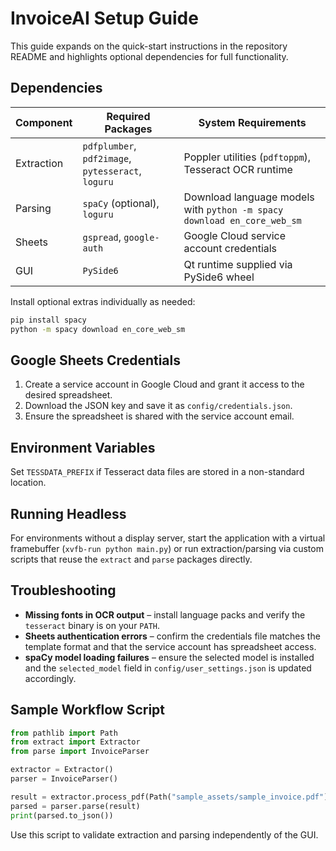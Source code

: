 # InvoiceAI Setup Guide

This guide expands on the quick-start instructions in the repository README and highlights optional dependencies for full functionality.

## Dependencies

| Component | Required Packages | System Requirements |
|-----------|-------------------|----------------------|
| Extraction | `pdfplumber`, `pdf2image`, `pytesseract`, `loguru` | Poppler utilities (`pdftoppm`), Tesseract OCR runtime |
| Parsing | `spaCy` (optional), `loguru` | Download language models with `python -m spacy download en_core_web_sm` |
| Sheets | `gspread`, `google-auth` | Google Cloud service account credentials |
| GUI | `PySide6` | Qt runtime supplied via PySide6 wheel |

Install optional extras individually as needed:

```bash
pip install spacy
python -m spacy download en_core_web_sm
```

## Google Sheets Credentials

1. Create a service account in Google Cloud and grant it access to the desired spreadsheet.
2. Download the JSON key and save it as `config/credentials.json`.
3. Ensure the spreadsheet is shared with the service account email.

## Environment Variables

Set `TESSDATA_PREFIX` if Tesseract data files are stored in a non-standard location.

## Running Headless

For environments without a display server, start the application with a virtual framebuffer (`xvfb-run python main.py`) or run extraction/parsing via custom scripts that reuse the `extract` and `parse` packages directly.

## Troubleshooting

- **Missing fonts in OCR output** – install language packs and verify the `tesseract` binary is on your `PATH`.
- **Sheets authentication errors** – confirm the credentials file matches the template format and that the service account has spreadsheet access.
- **spaCy model loading failures** – ensure the selected model is installed and the `selected_model` field in `config/user_settings.json` is updated accordingly.

## Sample Workflow Script

```python
from pathlib import Path
from extract import Extractor
from parse import InvoiceParser

extractor = Extractor()
parser = InvoiceParser()

result = extractor.process_pdf(Path("sample_assets/sample_invoice.pdf"))
parsed = parser.parse(result)
print(parsed.to_json())
```

Use this script to validate extraction and parsing independently of the GUI.
